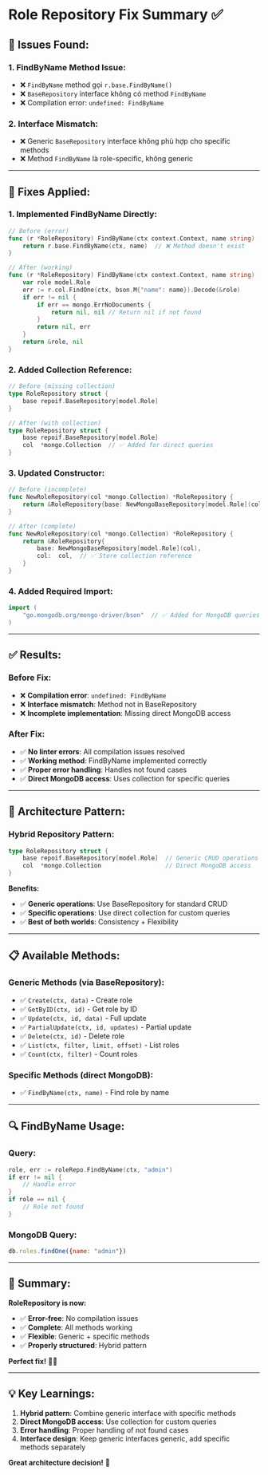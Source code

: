 # Role Repository Fix Summary ✅

## 🚨 **Issues Found:**

### **1. FindByName Method Issue:**
- ❌ `FindByName` method gọi `r.base.FindByName()` 
- ❌ `BaseRepository` interface không có method `FindByName`
- ❌ Compilation error: `undefined: FindByName`

### **2. Interface Mismatch:**
- ❌ Generic `BaseRepository` interface không phù hợp cho specific methods
- ❌ Method `FindByName` là role-specific, không generic

---

## 🔧 **Fixes Applied:**

### **1. Implemented FindByName Directly:**
```go
// Before (error)
func (r *RoleRepository) FindByName(ctx context.Context, name string) (*model.Role, error) {
    return r.base.FindByName(ctx, name)  // ❌ Method doesn't exist
}

// After (working)
func (r *RoleRepository) FindByName(ctx context.Context, name string) (*model.Role, error) {
    var role model.Role
    err := r.col.FindOne(ctx, bson.M{"name": name}).Decode(&role)
    if err != nil {
        if err == mongo.ErrNoDocuments {
            return nil, nil // Return nil if not found
        }
        return nil, err
    }
    return &role, nil
}
```

### **2. Added Collection Reference:**
```go
// Before (missing collection)
type RoleRepository struct {
    base repoif.BaseRepository[model.Role]
}

// After (with collection)
type RoleRepository struct {
    base repoif.BaseRepository[model.Role]
    col  *mongo.Collection  // ✅ Added for direct queries
}
```

### **3. Updated Constructor:**
```go
// Before (incomplete)
func NewRoleRepository(col *mongo.Collection) *RoleRepository {
    return &RoleRepository{base: NewMongoBaseRepository[model.Role](col)}
}

// After (complete)
func NewRoleRepository(col *mongo.Collection) *RoleRepository {
    return &RoleRepository{
        base: NewMongoBaseRepository[model.Role](col),
        col:  col,  // ✅ Store collection reference
    }
}
```

### **4. Added Required Import:**
```go
import (
    "go.mongodb.org/mongo-driver/bson"  // ✅ Added for MongoDB queries
)
```

---

## ✅ **Results:**

### **Before Fix:**
- ❌ **Compilation error**: `undefined: FindByName`
- ❌ **Interface mismatch**: Method not in BaseRepository
- ❌ **Incomplete implementation**: Missing direct MongoDB access

### **After Fix:**
- ✅ **No linter errors**: All compilation issues resolved
- ✅ **Working method**: FindByName implemented correctly
- ✅ **Proper error handling**: Handles not found cases
- ✅ **Direct MongoDB access**: Uses collection for specific queries

---

## 🎯 **Architecture Pattern:**

### **Hybrid Repository Pattern:**
```go
type RoleRepository struct {
    base repoif.BaseRepository[model.Role]  // Generic CRUD operations
    col  *mongo.Collection                  // Direct MongoDB access
}
```

**Benefits:**
- ✅ **Generic operations**: Use BaseRepository for standard CRUD
- ✅ **Specific operations**: Use direct collection for custom queries
- ✅ **Best of both worlds**: Consistency + Flexibility

---

## 📋 **Available Methods:**

### **Generic Methods (via BaseRepository):**
- ✅ `Create(ctx, data)` - Create role
- ✅ `GetByID(ctx, id)` - Get role by ID
- ✅ `Update(ctx, id, data)` - Full update
- ✅ `PartialUpdate(ctx, id, updates)` - Partial update
- ✅ `Delete(ctx, id)` - Delete role
- ✅ `List(ctx, filter, limit, offset)` - List roles
- ✅ `Count(ctx, filter)` - Count roles

### **Specific Methods (direct MongoDB):**
- ✅ `FindByName(ctx, name)` - Find role by name

---

## 🔍 **FindByName Usage:**

### **Query:**
```go
role, err := roleRepo.FindByName(ctx, "admin")
if err != nil {
    // Handle error
}
if role == nil {
    // Role not found
}
```

### **MongoDB Query:**
```javascript
db.roles.findOne({name: "admin"})
```

---

## 🎉 **Summary:**

**RoleRepository is now:**
- ✅ **Error-free**: No compilation issues
- ✅ **Complete**: All methods working
- ✅ **Flexible**: Generic + specific methods
- ✅ **Properly structured**: Hybrid pattern

**Perfect fix!** 🎯✨

---

## 💡 **Key Learnings:**

1. **Hybrid pattern**: Combine generic interface with specific methods
2. **Direct MongoDB access**: Use collection for custom queries
3. **Error handling**: Proper handling of not found cases
4. **Interface design**: Keep generic interfaces generic, add specific methods separately

**Great architecture decision!** 👏
